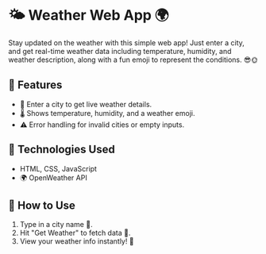 # 🌤️ Weather Web App 🌍

Stay updated on the weather with this simple web app! Just enter a city, and get real-time weather data including temperature, humidity, and weather description, along with a fun emoji to represent the conditions. 😎🌞

## 🌟 Features
- 📍 Enter a city to get live weather details.
- 🌡️ Shows temperature, humidity, and a weather emoji.
- ⚠️ Error handling for invalid cities or empty inputs.

## 🤖 Technologies Used
- HTML, CSS, JavaScript
- 🌍 OpenWeather API

## 🚀 How to Use
1. Type in a city name 🌆.
2. Hit "Get Weather" to fetch data 🔄.
3. View your weather info instantly! 🌈
